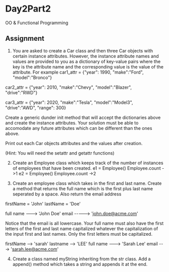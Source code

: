 # Day2Part2

OO & Functional Programming

## Assignment

1. You are asked to create a Car class and then three Car objects with certain instance attributes. However, the instance attribute names and values are provided to you as a dictionary of key-value pairs where the key is the attribute name and the corresponding value is the value of the attribute. For example
car1_attr = {"year": 1990, "make":"Ford", "model":"Bronco"}

car2_attr = {"year": 2010, "make":"Chevy", "model":"Blazer", "drive":"RWD"}

car3_attr = {"year": 2020, "make":"Tesla", "model":"Model3", "drive":"AWD", "range": 300}

Create a generic dunder init method that will accept the dictionaries above and create the instance attributes. Your solution must be able to accomodate any future attributes which can be different than the ones above.

Print out each Car objects attributes and the values after creation.

(Hint: You will need the setattr and getattr functions)


2. Create an Employee class which keeps track of the number of instances of employees that have been created.
e1 = Employee() Employee.count ->1
e2 = Employee() Employee.count ->2


3. Create an employee class which takes in the first and last name. Create a method that returns the full name which is the first plus last name seperated by a space. Also return the email address 

firstName = 'John'
lastName = 'Doe'

full name ---> 'John Doe'
email -----> 'john.doe@acme.com'

Notice that the email is all lowercase. Your full name must also have the first letters of the first and last name capitalized whatever the capitalization of the input first and last names. Only the first letters must be capitalized.

firstName --> 'sarah'
lastname --> 'LEE'
full name ---> 'Sarah Lee'
email ---> 'sarah.lee@acme.com'


4. Create a class named myString inheriting from the str class.
Add a append() method which takes a string and appends it at the end.
